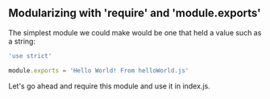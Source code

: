 ## Modularizing with 'require' and 'module.exports'

The simplest module we could make would be one that held a value such as a string:
```javascript
'use strict'

module.exports = 'Hello World! From helloWorld.js'

```
Let's go ahead and require this module and use it in index.js.
